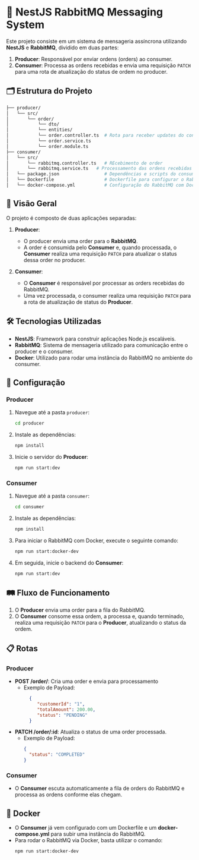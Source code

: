 
# 🐰 NestJS RabbitMQ Messaging System

Este projeto consiste em um sistema de mensageria assíncrona utilizando **NestJS** e **RabbitMQ**, dividido em duas partes:

1. **Producer**: Responsável por enviar ordens (orders) ao consumer.
2. **Consumer**: Processa as ordens recebidas e envia uma requisição `PATCH` para uma rota de atualização do status de ordem no producer.

## 🗂 Estrutura do Projeto

```bash
├── producer/
│   └── src/ 
│       └── order/
│           └── dto/
│           └── entities/
│           └── order.controller.ts  # Rota para receber updates do consumer e client 
│           └── order.service.ts
│           └── order.module.ts
├── consumer/
│   └── src/
│       └── rabbitmq.controller.ts   # REcebimento de order
│       └── rabbitmq.service.ts   # Processamento das ordens recebidas
│   └── package.json                 # Dependências e scripts do consumer
│   └── Dockerfile                   # Dockerfile para configurar o RabbitMQ
│   └── docker-compose.yml           # Configuração do RabbitMQ com Docker
```

## 🚀 Visão Geral

O projeto é composto de duas aplicações separadas:

1. **Producer**:
   - O producer envia uma order para o **RabbitMQ**. 
   - A order é consumida pelo **Consumer** e, quando processada, o **Consumer** realiza uma requisição `PATCH` para atualizar o status dessa order no producer.

2. **Consumer**:
   - O **Consumer** é responsável por processar as orders recebidas do RabbitMQ.
   - Uma vez processada, o consumer realiza uma requisição `PATCH` para a rota de atualização de status do **Producer**.

## 🛠️ Tecnologias Utilizadas

- **NestJS**: Framework para construir aplicações Node.js escaláveis.
- **RabbitMQ**: Sistema de mensageria utilizado para comunicação entre o producer e o consumer.
- **Docker**: Utilizado para rodar uma instância do RabbitMQ no ambiente do consumer.

## 🔧 Configuração

### Producer

1. Navegue até a pasta `producer`:
   ```bash
   cd producer
   ```

2. Instale as dependências:
   ```bash
   npm install
   ```

3. Inicie o servidor do **Producer**:
   ```bash
   npm run start:dev
   ```

### Consumer

1. Navegue até a pasta `consumer`:
   ```bash
   cd consumer
   ```

2. Instale as dependências:
   ```bash
   npm install
   ```

3. Para iniciar o RabbitMQ com Docker, execute o seguinte comando:
   ```bash
   npm run start:docker-dev
   ```

4. Em seguida, inicie o backend do **Consumer**:
   ```bash
   npm run start:dev
   ```

## 🛤️ Fluxo de Funcionamento

1. O **Producer** envia uma order para a fila do RabbitMQ.
2. O **Consumer** consome essa ordem, a processa e, quando terminado, realiza uma requisição `PATCH` para o **Producer**, atualizando o status da ordem.


## 📋 Rotas

### Producer

- **POST /order/**: Cria uma order e envia para processamento
  - Exemplo de Payload:
    ```json
      {
         "customerId": "1",
         "totalAmount": 200.00,
         "status": "PENDING"
      }
    ```
- **PATCH /order/:id**: Atualiza o status de uma order processada.
  - Exemplo de Payload:
    ```json
    {
      "status": "COMPLETED"
    }
    ```

### Consumer

- O **Consumer** escuta automaticamente a fila de orders do RabbitMQ e processa as ordens conforme elas chegam.

## 🐳 Docker

- O **Consumer** já vem configurado com um Dockerfile e um **docker-compose.yml** para subir uma instância do RabbitMQ.
- Para rodar o RabbitMQ via Docker, basta utilizar o comando:
  ```bash
  npm run start:docker-dev
  ```
